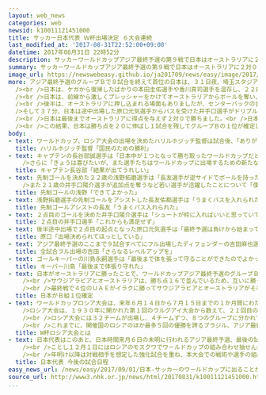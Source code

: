 ```yaml
---
layout: web_news
categories: web
newsid: k10011121451000
title: サッカー日本代表 Ｗ杯出場決定 ６大会連続
last_modified_at: '2017-08-31T22:52:00+09:00'
datetime: 2017年08月31日 22時52分
description: サッカーワールドカップアジア最終予選の第９戦で日本はオーストラリアに２対０で勝ち、６大会連続、６回目のワールドカップ出場を決めました。
summary: サッカーワールドカップアジア最終予選の第９戦で日本はオーストラリアに２対０で勝ち、６大会連続、６回目のワールドカップ出場を決めました。
image_url: https://newswebeasy.github.io/ja201709/news/easy/image/2017/09/01/k10011121451000.jpg
more: アジア最終予選のグループＢで８試合を終えて首位の日本は、３１日夜、埼玉スタジアムで行われた第９戦のオーストラリア戦に勝利すればワールドカップ出場が決まる状況でした。<br
  /><br />日本は、ケガから復帰したばかりの本田圭佑選手や香川真司選手を温存し、２２歳のフォワード浅野拓磨選手や２１歳のミッドフィルダー井手口陽介選手を先発で起用しました。<br
  /><br />日本は、前線から激しくプレッシャーをかけてオーストラリアからボールを奪い、繰り返しゴールに迫るなど主導権を握りました。そして前半４１分、左サイドで長友佑都選手が上げたクロスボールに浅野選手が左足で直接合わせてゴールを決め先制しました。<br
  /><br />後半は、オーストラリアに押し込まれる場面もありましたが、センターバックの吉田麻也選手を中心に守って、オーストラリアに得点を許しませんでした。<br
  />そして３７分、日本は途中出場した原口元気選手からパスを受けた井手口選手がドリブルでしかけたあと相手ディフェンダーをかわしながらミドルシュートを決め、リードを広げました。<br
  /><br />日本は最後までオーストラリアに得点を与えず２対０で勝ちました。<br />日本がワールドカップ予選でオーストラリアに勝利するのは８回目の対戦で今回が初めてとなりました。<br
  /><br />この結果、日本は勝ち点を２０に伸ばし１試合を残してグループＢの１位が確定し、来年のワールドカップロシア大会出場が決まりました。日本のワールドカップ出場は１９９８年のフランス大会以来６大会連続６回目です。
body:
- text: ワールドカップ、ロシア大会の出場を決めたハリルホジッチ監督は試合後、「ありがとう。国民のための勝利でした。皆さんすばらしいサポーターで誇りに思う。これから本大会に向けて準備したい」と感謝していました。
  title: ハリルホジッチ監督「国民のための勝利」
- text: キャプテンの長谷部誠選手は「日本中が１つとなって勝ち取ったワールドカップだと思う。けがもあったし、きょうも危ない場面でボールを失う場面があって迷惑をかけたが、結果が出て非常にうれしい」と話しました。<br
    />さらに「きょうは喜びたいが、また選手たちはワールドカップに出場するための新たな競争が始まるので頑張りたい」と話していました。
  title: キャプテン長谷部「結果が出てうれしい」
- text: 先制ゴールを決めた２２歳の浅野拓磨選手は「長友選手が逆サイドでボールを持ったら狙おうと思っていたので、あとは合わせるだけでした。なんとかゴールして勝利に貢献したいと思っていたので、できてよかったです」と話しました。<br
    />また２１歳の井手口陽介選手が追加点を奪うなど若い選手が活躍したことについて「僕たちの世代がどんどん底上げをして、上の世代を脅かせるように頑張っていきたい」と話していました。
  title: 先制ゴールの浅野「できてよかった」
- text: 浅野拓磨選手の先制ゴールをアシストした長友佑都選手は「うまくパスを入れられた。コンディションはよかったけど、まだまだできると思う。もっとあげていきたい」と笑顔で話しました。そのうえで「またワールドカップに出られるように１年間しっかりと戦って代表に選ばれるようにしたい」と来年の本大会を見据えていました。
  title: 先制ゴールアシストの長友「うまくパス入れられた」
- text: ２点目のゴールを決めた井手口陽介選手は「シュートが枠に入ればいいと思っていて、そのとおり入ってよかった。このような大舞台で監督に起用してもらったので自分が結果を残すという思いで試合に臨んだ。結果につながってよかった。ワールドカップまでにはまだまだ時間があるのでこれからも満足せずに頑張っていきたい」と話していました。
  title: ２点目の井手口選手「これからも満足せず」
- text: 後半途中出場で２点目の起点となった原口元気選手は「最終予選は負けから始まって厳しい戦いが続いたけど、１つの目標であるワールドカップ出場をなんとか決められてほっとしている。本大会では今まで日本代表が行ったことがないところまで行くのが目標だ。これからもしっかりやっていきたい」と話しました。
  title: 原口「出場決められてほっとしている」
- text: アジア最終予選のここまで９試合すべてにフル出場したディフェンダーの吉田麻也選手は「ほっとしています。フル出場して自分もレベルアップできて、よかったと思う。最終予選の初戦で負けたチームは予選を突破できないというジンクスを打ち破ることがモチベーションになった。これから１年間、さらにレベルアップして頑張りたい」と話していました。
  title: 全試合フル出場の吉田「さらなるレベルアップを」
- text: ゴールキーパーの川島永嗣選手は「最後まで体を張って守ることができたのでよかった」と振り返ったうえで、ワールドカップ出場を決めたことについて「最終予選だけでなく、予選を通じて厳しい時期を乗り越えられたからこそ、今の結果があると思う。これからが新たなスタートとなるので、またチームで一致団結して頑張りたい」と話していました。
  title: キーパー川島「最後まで体張り守れた」
- text: 日本がオーストラリアに勝ったことで、ワールドカップアジア最終予選のグループＢは、日本の１位が確定しました。<br /><br />この結果、グループＢは自動的に出場権を獲得できる残り１枠を巡って、最終戦で２位のサウジアラビアと３位のオーストラリア、そして４位のＵＡＥ＝アラブ首長国連邦が争うことになりました。<br
    /><br />サウジアラビアとオーストラリアは、勝ち点１６で並んでいるため、互いに勝った場合は得失点差などで順位が決まり、２位は出場権を獲得できますが３位になるとグループＡの３位とアジアプレーオフを戦うことになります。<br
    /><br />最終戦で４位のＵＡＥがイラクに勝ってサウジアラビアとオーストラリアがそれぞれ負けた場合は、３チームが勝ち点「１６」で並ぶため得失点差によってはＵＡＥが２位に入る可能性もあります。
  title: 日本がＢ組１位確定
- text: ワールドカップロシア大会は、来年６月１４日から７月１５日までの１か月間にわたってロシア国内の１１の都市、１２の会場を舞台に開かれます。<br /><br
    />ロシア大会は、１９３０年に開かれた第１回のウルグアイ大会から数えて、２１回目のワールドカップでヨーロッパで開かれるのは２００６年のドイツ大会以来、３大会ぶり。ロシアでは初めての開催となります。<br
    /><br />ロシア大会には３２チームが出場し、４チームずつ、８つのグループに分かれて１次リーグを戦い、各グループの上位２チームが決勝トーナメントに進みます。<br
    /><br />これまでに、開催国のロシアのほか最多５回の優勝を誇るブラジル、アジア最終予選を勝ち抜いたイランが出場を決めています。<br /><br />１次リーグの組合せ抽選は、３２の出場チームが出そろったあと、ことし１２月１日にモスクワで行われることになっています。
  title: W杯ロシア大会とは
- text: 日本代表はこのあと、日本時間来月６日の未明に行われるアジア最終予選、最後の試合でアウェーでサウジアラビアと対戦します。<br />その後、来月には国内で強化試合２試合を行う予定です。<br
    /><br />ことし１２月１日にはロシアのモスクワでワールドカップの組み合わせ抽せん会が開かれて１次リーグの対戦チームが決定します。<br /><br />また１２月には国内で日本のほか、韓国・中国・北朝鮮の東アジアの３か国で争う国際大会も開かれる予定です。<br
    /><br />年明け以降は対戦相手を想定した強化試合を重ね、本大会での戦術や選手の組み合わせをテストしていくことになります。ワールドカップに臨む日本代表のメンバーは、これまでは開幕１か月前の５月に発表されています。
  title: 日本代表 今後の試合日程
easy_news_url: /news/easy/2017/09/01/日本-サッカーのワールドカップに出ることが決まる/
source_url: http://www3.nhk.or.jp/news/html/20170831/k10011121451000.html
...
```

